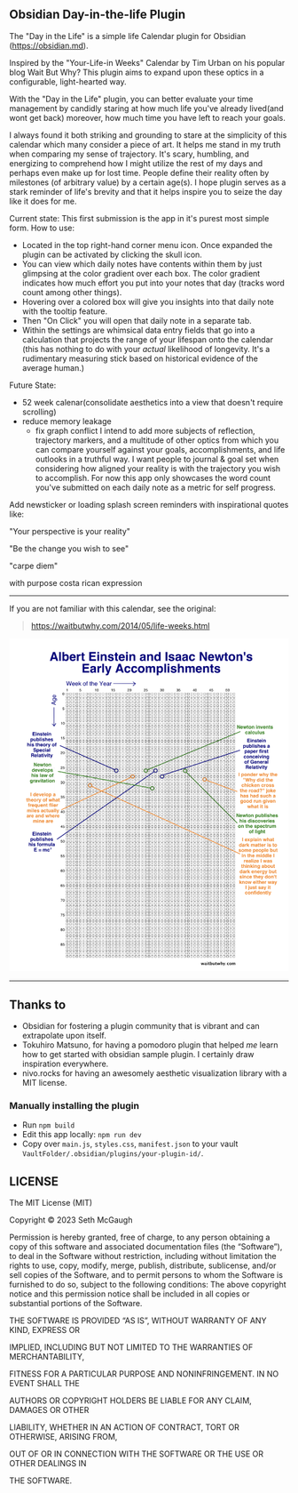 ## Obsidian Day-in-the-life Plugin

The "Day in the Life" is a simple life Calendar plugin for Obsidian (https://obsidian.md).

Inspired by the "Your-Life-in Weeks" Calendar by Tim Urban on his popular blog Wait But Why? This plugin aims to expand upon these optics in a configurable, light-hearted way.

With the "Day in the Life" plugin, you can better evaluate your time management by candidly staring at how much life you've already lived(and wont get back) moreover, how much time you have left to reach your goals. 

 I always found it both striking and grounding to stare at the simplicity of this calendar which many consider a piece of art. It helps me stand in my truth when comparing my sense of trajectory. It's scary, humbling, and energizing to comprehend how I might utilize the rest of my days and perhaps even make up for lost time. People define their reality often by milestones (of arbitrary value) by a certain age(s). I hope plugin serves as a stark reminder of life's brevity and that it helps inspire you to seize the day like it does for me.

Current state:
This first submission is the app in it's purest most simple form. 
How to use:
- Located in the top right-hand corner menu icon. Once expanded the plugin can be activated by clicking the skull icon.
- You can view which daily notes have contents within them by just glimpsing at the color gradient over each box. The color gradient indicates how much effort you put into your notes that day (tracks word count among other things).
- Hovering over a colored box will give you insights into that daily note with the tooltip feature. 
- Then "On Click" you will open that daily note in a separate tab. 
- Within the settings are whimsical data entry fields that go into a calculation that projects the range of your lifespan onto the calendar (this has nothing to do with your *actual* likelihood of longevity. It's a rudimentary measuring stick based on historical evidence of the average human.) 


Future State:
- 52 week calenar(consolidate aesthetics into a view that doesn't require scrolling)
- reduce memory leakage
	- fix graph conflict
I intend to add more subjects of reflection, trajectory markers, and a multitude of other optics from which you can compare yourself against your goals, accomplishments, and life outlooks in a truthful way. I want people to journal & goal set when considering how aligned your reality is with the trajectory you wish to accomplish. For now this app only showcases the word count you've submitted on each daily note as a metric for self progress. 

Add newsticker or loading splash screen reminders with inspirational quotes like: 

"Your perspective is your reality"

"Be the change you wish to see"

"carpe diem"

with purpose costa rican expression


---

If you are not familiar with this calendar, see the original:

> https://waitbutwhy.com/2014/05/life-weeks.html

![Alt text](src/media/lifeinweeksScience.png)
 
 ---
  
## Thanks to

  
- Obsidian for fostering a plugin community that is vibrant and can extrapolate upon itself.
- Tokuhiro Matsuno, for having a pomodoro plugin that helped *me* learn how to get started with obsidian sample plugin. I certainly draw inspiration everywhere.
- nivo.rocks for having an awesomely aesthetic visualization library with a MIT license.


  

### Manually installing the plugin

- Run `npm build`
- Edit this app locally: `npm run dev`
- Copy over `main.js`, `styles.css`, `manifest.json` to your vault `VaultFolder/.obsidian/plugins/your-plugin-id/`.

  

## LICENSE

The MIT License (MIT)

Copyright © 2023 Seth McGaugh  

Permission is hereby granted, free of charge, to any person obtaining a copy of this software and associated documentation files (the “Software”), to deal in the Software without restriction, including without limitation the rights to use, copy, modify, merge, publish, distribute, sublicense, and/or sell copies of the Software, and to permit persons to whom the Software is furnished to do so, subject to the following conditions: The above copyright notice and this permission notice shall be included in all copies or substantial portions of the Software.

THE SOFTWARE IS PROVIDED “AS IS”, WITHOUT WARRANTY OF ANY KIND, EXPRESS OR

IMPLIED, INCLUDING BUT NOT LIMITED TO THE WARRANTIES OF MERCHANTABILITY,

FITNESS FOR A PARTICULAR PURPOSE AND NONINFRINGEMENT. IN NO EVENT SHALL THE

AUTHORS OR COPYRIGHT HOLDERS BE LIABLE FOR ANY CLAIM, DAMAGES OR OTHER

LIABILITY, WHETHER IN AN ACTION OF CONTRACT, TORT OR OTHERWISE, ARISING FROM,

OUT OF OR IN CONNECTION WITH THE SOFTWARE OR THE USE OR OTHER DEALINGS IN

THE SOFTWARE.
